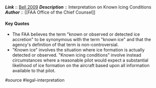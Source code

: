 ***Link***      :: [Bell 2009](https://www.faa.gov/about/office_org/headquarters_offices/agc/practice_areas/regulations/interpretations/Data/interps/2009/Bell-AOPA_2009_Legal_Interpretation.pdf)
***Description***      :: Interpretation on Known Icing Conditions
***Author*** :: [[FAA Office of the Chief Counsel]]

#### Key Quotes
* The FAA believes the term "known or observed or detected ice accretion" to be synonymous with the term "known ice" and that the agency's definition of that term is non-controversial.
* "Known ice" involves the situation where ice formation is actually detected or observed. "Known icing conditions" involve instead circumstances where a reasonable pilot would expect a substantial likelihood of ice formation on the aircraft based upon all information available to that pilot.

#source #legal-interpretation 

